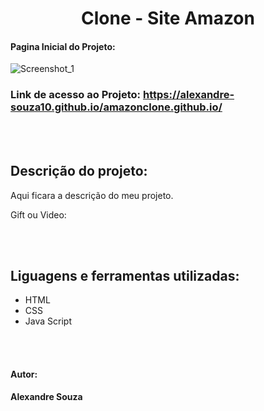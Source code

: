 <h1 align="center">Clone - Site Amazon</h1>

#### Pagina Inicial do Projeto: 
![Screenshot_1](https://github.com/alexandre-souza10/amazonclone.github.io/assets/74196527/a31e80ab-2ffb-453b-9379-6ecfdd7cccc6)

### Link de acesso ao Projeto: https://alexandre-souza10.github.io/amazonclone.github.io/

<br></br>
## Descrição do projeto:
Aqui ficara a descrição do meu projeto.

Gift ou Video:

<br></br>
## Liguagens e ferramentas utilizadas:
- HTML
- CSS
- Java Script

<br></br>

#### Autor: 
**Alexandre Souza**

